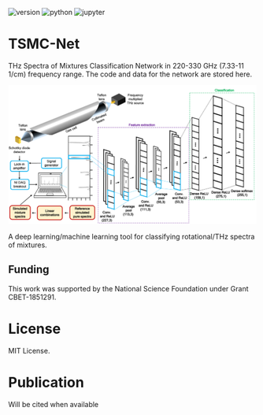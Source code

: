 
![version](https://img.shields.io/badge/Version-v1.0.0-blue.svg?style=plastic)
![python](https://img.shields.io/badge/Python-3776AB?style=for-the-badge&logo=python&logoColor=white)
![jupyter](https://img.shields.io/badge/Made%20with-Jupyter-orange?style=for-the-badge&logo=Jupyter)

# TSMC-Net
THz Spectra of Mixtures Classification Network in 220-330 GHz (7.33-11 1/cm) frequency range. The code and data for the network are stored here.




<p align="center">
  <img width="750" src="imgs/TSMC-Net.png">
</p>

A deep learning/machine learning tool for classifying rotational/THz spectra of mixtures.

## Funding

This work was supported by the National Science Foundation under Grant CBET-1851291.
# License

MIT License.

# Publication
Will be cited when available
